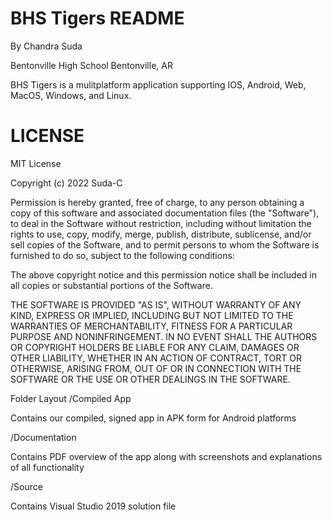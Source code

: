 # BHS Tigers README

By Chandra Suda

Bentonville High School
Bentonville, AR

BHS Tigers is a mulitplatform application supporting IOS, Android, Web, MacOS, Windows, and Linux. 

# LICENSE

MIT License

Copyright (c) 2022 Suda-C

Permission is hereby granted, free of charge, to any person obtaining a copy
of this software and associated documentation files (the "Software"), to deal
in the Software without restriction, including without limitation the rights
to use, copy, modify, merge, publish, distribute, sublicense, and/or sell
copies of the Software, and to permit persons to whom the Software is
furnished to do so, subject to the following conditions:

The above copyright notice and this permission notice shall be included in all
copies or substantial portions of the Software.

THE SOFTWARE IS PROVIDED "AS IS", WITHOUT WARRANTY OF ANY KIND, EXPRESS OR
IMPLIED, INCLUDING BUT NOT LIMITED TO THE WARRANTIES OF MERCHANTABILITY,
FITNESS FOR A PARTICULAR PURPOSE AND NONINFRINGEMENT. IN NO EVENT SHALL THE
AUTHORS OR COPYRIGHT HOLDERS BE LIABLE FOR ANY CLAIM, DAMAGES OR OTHER
LIABILITY, WHETHER IN AN ACTION OF CONTRACT, TORT OR OTHERWISE, ARISING FROM,
OUT OF OR IN CONNECTION WITH THE SOFTWARE OR THE USE OR OTHER DEALINGS IN THE
SOFTWARE.

Folder Layout
/Compiled App

Contains our compiled, signed app in APK form for Android platforms

/Documentation

Contains PDF overview of the app along with screenshots and explanations of all functionality

/Source

Contains Visual Studio 2019 solution file
